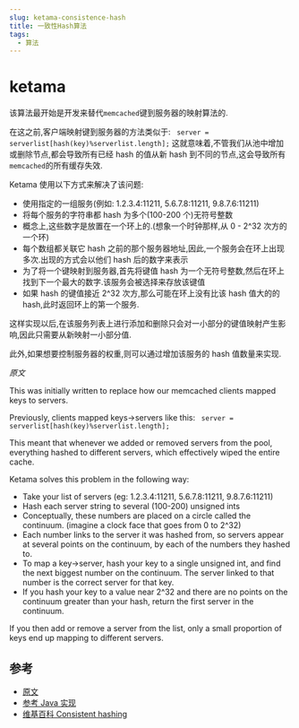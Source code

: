 ```yaml
---
slug: ketama-consistence-hash
title: 一致性Hash算法
tags:
  - 算法
---
```


# ketama

该算法最开始是开发来替代`memcached`键到服务器的映射算法的.

<!--more-->

在这之前,客户端映射键到服务器的方法类似于:
` server = serverlist[hash(key)%serverlist.length];`
这就意味着,不管我们从池中增加或删除节点,都会导致所有已经 hash 的值从新 hash 到不同的节点,这会导致所有`memcached`的所有缓存失效.

Ketama 使用以下方式来解决了该问题:

- 使用指定的一组服务(例如: 1.2.3.4:11211, 5.6.7.8:11211, 9.8.7.6:11211)
- 将每个服务的字符串都 hash 为多个(100-200 个)无符号整数
- 概念上,这些数字是放置在一个环上的.(想象一个时钟那样,从 0 - 2^32 次方的一个环)
- 每个数组都关联它 hash 之前的那个服务器地址,因此,一个服务会在环上出现多次.出现的方式会以他们 hash 后的数字来表示
- 为了将一个键映射到服务器,首先将键值 hash 为一个无符号整数,然后在环上找到下一个最大的数字.该服务会被选择来存放该键值
- 如果 hash 的键值接近 2^32 次方,那么可能在环上没有比该 hash 值大的的 hash,此时返回环上的第一个服务.

这样实现以后,在该服务列表上进行添加和删除只会对一小部分的键值映射产生影响,因此只需要从新映射一小部分值.

此外,如果想要控制服务器的权重,则可以通过增加该服务的 hash 值数量来实现.

_原文_

This was initially written to replace how our memcached clients mapped keys to servers.

Previously, clients mapped keys->servers like this:
` server = serverlist[hash(key)%serverlist.length];`

This meant that whenever we added or removed servers from the pool, everything hashed to different servers, which effectively wiped the entire cache.

Ketama solves this problem in the following way:

- Take your list of servers (eg: 1.2.3.4:11211, 5.6.7.8:11211, 9.8.7.6:11211)
- Hash each server string to several (100-200) unsigned ints
- Conceptually, these numbers are placed on a circle called the continuum. (imagine a clock face that goes from 0 to 2^32)
- Each number links to the server it was hashed from, so servers appear at several points on the continuum, by each of the numbers they hashed to.
- To map a key->server, hash your key to a single unsigned int, and find the next biggest number on the continuum. The server linked to that number is the correct server for that key.
- If you hash your key to a value near 2^32 and there are no points on the continuum greater than your hash, return the first server in the continuum.

If you then add or remove a server from the list, only a small proportion of keys end up mapping to different servers.

## 参考

- [原文](http://www.audioscrobbler.net/development/ketama/)
- [参考 Java 实现](https://github.com/RJ/ketama/blob/master/java_ketama/SockIOPool.java)
- [维基百科 Consistent hashing](http://en.wikipedia.org/wiki/Consistent_hashing)
